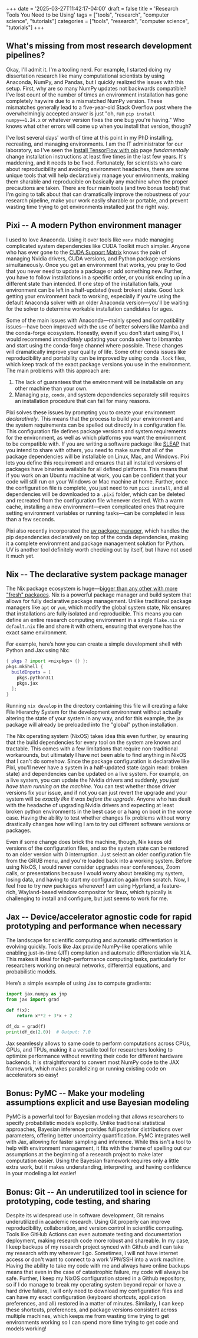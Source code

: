+++
date = '2025-03-27T11:42:17-04:00'
draft = false
title = 'Research Tools You Need to be Using'
tags = ["tools", "research", "computer science", "tutorials"]
categories = ["tools", "research", "computer science", "tutorials"]
+++
## What's missing from most research development pipelines?

Okay, I'll admit it. I'm a tooling nerd. For example, I started doing my dissertation research like many computational scientists by using Anaconda, NumPy, and Pandas, but I quickly realized the issues with this setup. First, why are so many NumPy updates not backwards compatible? I've lost count of the number of times an environment installation has gone completely haywire due to a mismatched NumPy version. These mismatches generally lead to a five-year-old Stack Overflow post where the overwhelmingly accepted answer is just "oh, run `pip install numpy==1.24.x` or whatever version fixes the one bug you're having." Who knows what other errors will come up when you install that version, though?

I've lost several days' worth of time at this point in my PhD installing, recreating, and managing environments. I am the IT administrator for our laboratory, so I've seen the [Install TensorFlow with pip](https://tensorflow.org/install/pip) page *fundamentally* change installation instructions at least five times in the last few years. It's maddening, and it needs to be fixed. Fortunately, for scientists who care about reproducibility and avoiding environment headaches, there are some unique tools that will help declaratively manage your environments, making them sharable and reproducible on basically any machine when the proper precautions are taken. There are four main tools (and two bonus tools!) that I'm going to talk about that can dramatically improve the robustness of your research pipeline, make your work easily sharable or portable, and prevent wasting time trying to get environments installed just the right way.

## Pixi -- A modern Python environment manager

I used to love Anaconda. Using it over tools like `venv` made managing complicated system dependencies like CUDA Toolkit much simpler. Anyone who has ever gone to the [CUDA Support Matrix](https://docs.nvidia.com/deeplearning/cudnn/backend/latest/reference/support-matrix.html) knows the pain of managing Nvidia drivers, CUDA versions, and Python package versions simultaneously. Once you get an environment that works, you pray to God that you never need to update a package or add something new. Further, you have to follow installations in a specific order, or you risk ending up in a different state than intended. If one step of the installation fails, your environment can be left in a half-updated (read: broken) state. Good luck getting your environment back to working, especially if you're using the default Anaconda solver with an older Anaconda version—you'll be waiting for the solver to determine workable installation candidates for ages.

Some of the main issues with Anaconda—mainly speed and compatibility issues—have been improved with the use of better solvers like Mamba and the conda-forge ecosystem. Honestly, even if you don't start using Pixi, I would recommend *immediately* updating your conda solver to libmamba and start using the conda-forge channel where possible. These changes will dramatically improve your quality of life. Some other conda issues like reproducibility and portability can be improved by using conda `.lock` files, which keep track of the exact package versions you use in the environment. The main problems with this approach are:

1. The lack of guarantees that the environment will be installable on any other machine than your own.
2. Managing `pip`, `conda`, and system dependencies separately still requires an installation procedure that can fail for many reasons.

Pixi solves these issues by prompting you to create your environment *declaratively*. This means that the process to build your environment and the system requirements can be spelled out directly in a configuration file. This configuration file defines package versions and system requirements for the environment, as well as which platforms you want the environment to be compatible with. If you are writing a software package like [SLEAP](https://github.com/SLEAP) that you intend to share with others, you need to make sure that all of the package dependencies will be installable on Linux, Mac, and Windows. Pixi lets you define this requirement and ensures that all installed versions of packages have binaries available for all defined platforms. This means that if you work on an Ubuntu machine at work, you can be confident that your code will still run on your Windows or Mac machine at home. Further, once the configuration file is complete, you just need to run `pixi install`, and all dependencies will be downloaded to a `.pixi` folder, which can be deleted and recreated from the configuration file whenever desired. With a warm cache, installing a new environment—even complicated ones that require setting environment variables or running tasks—can be completed in less than a few seconds.

Pixi also recently incorporated the [uv package manager](https://astral.sh/blog/uv), which handles the pip dependencies declaratively on top of the conda dependencies, making it a complete environment and package management solution for Python. UV is another tool definitely worth checking out by itself, but I have not used it much yet.

## Nix -- The declarative system package manager

The Nix package ecosystem is huge—[bigger than any other with more "fresh" packages](https://discourse.nixos.org/t/nixpkgs-has-been-the-largest-repository-for-months/10667). Nix is a powerful package manager and build system that allows for fully declarative package management. Unlike traditional package managers like `apt` or `yum`, which modify the global system state, Nix ensures that installations are fully isolated and reproducible. This means you can define an entire research computing environment in a single `flake.nix` or `default.nix` file and share it with others, ensuring that everyone has the exact same environment.

For example, here’s how you can create a simple development shell with Python and Jax using Nix:

```nix
{ pkgs ? import <nixpkgs> {} }:
pkgs.mkShell {
  buildInputs = [
    pkgs.python311
    pkgs.jax
  ];
}
```
Running `nix develop` in the directory containing this file will creating a fake File Hierarchy System for the development environment without actually altering the state of your system in any way, and for this example, the jax package will already be preloaded into the "global" python installation. 

The Nix operating system (NixOS) takes idea this even further, by ensuring that the build dependencies for every tool on the system are known and tractable. This comes with a few limitations that require non-traditional workarounds, but ultimately I have not been able to find anything in NixOS that I can't do somehow. Since the package configuration is declarative like Pixi, you'll never have a system in a half-updated state (again read: broken state) and dependencies can be updated on a live system. For example, on a live system, you can update the Nvidia drivers and suddenly, *you just have them running on the machine*. You can test whether those driver versions fix your issue, and if not you can just revert the upgrade and your system will be *exactly like it was before the upgrade*. Anyone who has dealt with the headache of upgrading Nvidia drivers and expecting at least broken python environments in the best case or a hang on boot in the worse case. Having the ability to test whether changes fix problems without worry drastically changes how willing I am to try out different software versions or packages. 

Even if some change does brick the machine, though, Nix keeps old versions of the configuration files, and so the system state can be restored to an older version with 0 interruption. Just select an older configuration file from the GRUB menu, and you're loaded back into a working system. Before using NixOS, I would never consider upgrades near conferences, Zoom calls, or presentations because I would worry about breaking my system, losing data, and having to start my configuration again from scratch. Now, I feel free to try new packages whenever! I am using Hyprland, a feature-rich, Wayland-based window compositor for linux, which typically is challenging to install and configure, but just seems to work for me. 


## Jax -- Device/accelerator agnostic code for rapid prototyping and performance when necessary

The landscape for scientific computing and automatic differentiation is evolving quickly. Tools like Jax provide NumPy-like operations while enabling just-in-time (JIT) compilation and automatic differentiation via XLA. This makes it ideal for high-performance computing tasks, particularly for researchers working on neural networks, differential equations, and probabilistic models.

Here’s a simple example of using Jax to compute gradients:

```python
import jax.numpy as jnp
from jax import grad

def f(x):
    return x**2 + 3*x + 2

df_dx = grad(f)
print(df_dx(2.0))  # Output: 7.0
```

Jax seamlessly allows to same code to perform computations across CPUs, GPUs, and TPUs, making it a versatile tool for researchers looking to optimize performance without rewriting their code for different hardware backends. It is straightforward to convert most NumPy code to the JAX framework, which makes parallelizing or running existing code on accelerators so easy!

## Bonus: PyMC -- Make your modeling assumptions explicit and use Bayesian modeling

PyMC is a powerful tool for Bayesian modeling that allows researchers to specify probabilistic models explicitly. Unlike traditional statistical approaches, Bayesian inference provides full posterior distributions over parameters, offering better uncertainty quantification. PyMC integrates well with Jax, allowing for faster sampling and inference. While this isn't a tool to help with environment management, it fits with the theme of spelling out our assumptions at the beginning of a research project to make later computation easier. Using the Bayesian framework requires only a little extra work, but it makes understanding, interpreting, and having confidence in your modeling a lot easier!

## Bonus: Git -- An underutilized tool in science for prototyping, code testing, and sharing

Despite its widespread use in software development, Git remains underutilized in academic research. Using Git properly can improve reproducibility, collaboration, and version control in scientific computing. Tools like GitHub Actions can even automate testing and documentation deployment, making research code more robust and shareable. In my case, I keep backups of my research project synced with Github and I can take my research with my wherever I go. Sometimes, I will not have internet access or don't want to connect to a work VPN/SSH into a work machine. Having the ability to take my code with me and always have online backups means that even in the case of catastrophic failure, my code will always be safe. Further, I keep my NixOS configuration stored in a Github repository, so if I do manage to break my operating system beyond repair or have a hard drive failure, I will only need to download my configuration files and can have my exact configuration (keyboard shortcuts, application preferences, and all) restored in a matter of minutes. Similarly, I can keep these shortcuts, preferences, and package versions consistent across multiple machines, which keeps me from wasting time trying to get environments working so I can spend more time trying to get code and models working!

